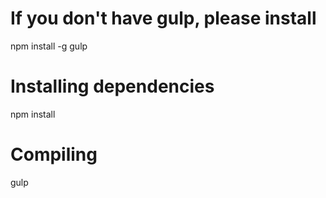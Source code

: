 # If you don't have gulp, please install
npm install -g gulp

# Installing dependencies
npm install

# Compiling
gulp